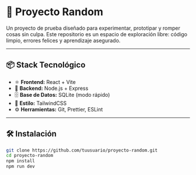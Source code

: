 # 🚀 Proyecto Random

Un proyecto de prueba diseñado para experimentar, prototipar y romper cosas sin culpa. Este repositorio es un espacio de exploración libre: código limpio, errores felices y aprendizaje asegurado.

---

## 📦 Stack Tecnológico

- ⚛️ **Frontend:** React + Vite
- 🧠 **Backend:** Node.js + Express
- 🗄️ **Base de Datos:** SQLite (modo rápido)
- 🌈 **Estilo:** TailwindCSS
- ⚙️ **Herramientas:** Git, Prettier, ESLint

---

## 🛠️ Instalación

```bash
git clone https://github.com/tuusuario/proyecto-random.git
cd proyecto-random
npm install
npm run dev
